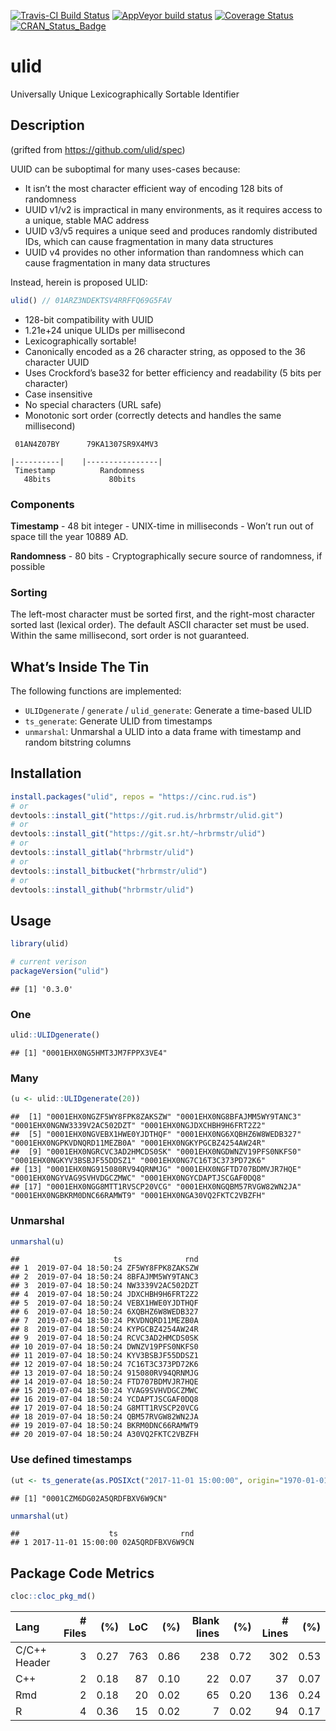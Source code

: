 
[![Travis-CI Build
Status](https://travis-ci.org/hrbrmstr/ulid.svg?branch=master)](https://travis-ci.org/hrbrmstr/ulid)
[![AppVeyor build
status](https://ci.appveyor.com/api/projects/status/github/hrbrmstr/ulid?branch=master&svg=true)](https://ci.appveyor.com/project/hrbrmstr/ulid)
[![Coverage
Status](https://codecov.io/gh/hrbrmstr/ulid/branch/master/graph/badge.svg)](https://codecov.io/gh/hrbrmstr/ulid)
[![CRAN\_Status\_Badge](https://www.r-pkg.org/badges/version/ulid)](https://cran.r-project.org/package=ulid)

# ulid

Universally Unique Lexicographically Sortable Identifier

## Description

(grifted from <https://github.com/ulid/spec>)

UUID can be suboptimal for many uses-cases because:

  - It isn’t the most character efficient way of encoding 128 bits of
    randomness
  - UUID v1/v2 is impractical in many environments, as it requires
    access to a unique, stable MAC address
  - UUID v3/v5 requires a unique seed and produces randomly distributed
    IDs, which can cause fragmentation in many data structures
  - UUID v4 provides no other information than randomness which can
    cause fragmentation in many data structures

Instead, herein is proposed ULID:

``` javascript
ulid() // 01ARZ3NDEKTSV4RRFFQ69G5FAV
```

  - 128-bit compatibility with UUID
  - 1.21e+24 unique ULIDs per millisecond
  - Lexicographically sortable\!
  - Canonically encoded as a 26 character string, as opposed to the 36
    character UUID
  - Uses Crockford’s base32 for better efficiency and readability (5
    bits per character)
  - Case insensitive
  - No special characters (URL safe)
  - Monotonic sort order (correctly detects and handles the same
    millisecond)

<!-- end list -->

``` 
 01AN4Z07BY      79KA1307SR9X4MV3

|----------|    |----------------|
 Timestamp          Randomness
   48bits             80bits
```

### Components

**Timestamp** - 48 bit integer - UNIX-time in milliseconds - Won’t run
out of space till the year 10889 AD.

**Randomness** - 80 bits - Cryptographically secure source of
randomness, if possible

### Sorting

The left-most character must be sorted first, and the right-most
character sorted last (lexical order). The default ASCII character set
must be used. Within the same millisecond, sort order is not guaranteed.

## What’s Inside The Tin

The following functions are implemented:

  - `ULIDgenerate` / `generate` / `ulid_generate`: Generate a time-based
    ULID
  - `ts_generate`: Generate ULID from timestamps
  - `unmarshal`: Unmarshal a ULID into a data frame with timestamp and
    random bitstring columns

## Installation

``` r
install.packages("ulid", repos = "https://cinc.rud.is")
# or
devtools::install_git("https://git.rud.is/hrbrmstr/ulid.git")
# or
devtools::install_git("https://git.sr.ht/~hrbrmstr/ulid")
# or
devtools::install_gitlab("hrbrmstr/ulid")
# or
devtools::install_bitbucket("hrbrmstr/ulid")
# or
devtools::install_github("hrbrmstr/ulid")
```

## Usage

``` r
library(ulid)

# current verison
packageVersion("ulid")
```

    ## [1] '0.3.0'

### One

``` r
ulid::ULIDgenerate()
```

    ## [1] "0001EHX0NG5HMT3JM7FPPX3VE4"

### Many

``` r
(u <- ulid::ULIDgenerate(20))
```

    ##  [1] "0001EHX0NGZF5WY8FPK8ZAKSZW" "0001EHX0NG8BFAJMM5WY9TANC3" "0001EHX0NGNW3339V2AC502DZT" "0001EHX0NGJDXCHBH9H6FRT2Z2"
    ##  [5] "0001EHX0NGVEBX1HWE0YJDTHQF" "0001EHX0NG6XQBHZ6W8WEDB327" "0001EHX0NGPKVDNQRD11MEZB0A" "0001EHX0NGKYPGCBZ4254AW24R"
    ##  [9] "0001EHX0NGRCVC3AD2HMCDS0SK" "0001EHX0NGDWNZV19PFS0NKFS0" "0001EHX0NGKYV3BSBJF55DDSZ1" "0001EHX0NG7C16T3C373PD72K6"
    ## [13] "0001EHX0NG915080RV94QRNMJG" "0001EHX0NGFTD707BDMVJR7HQE" "0001EHX0NGYVAG9SVHVDGCZMWC" "0001EHX0NGYCDAPTJSCGAF0DQ8"
    ## [17] "0001EHX0NGG8MTT1RVSCP20VCG" "0001EHX0NGQBM57RVGW82WN2JA" "0001EHX0NGBKRM0DNC66RAMWT9" "0001EHX0NGA30VQ2FKTC2VBZFH"

### Unmarshal

``` r
unmarshal(u)
```

    ##                     ts              rnd
    ## 1  2019-07-04 18:50:24 ZF5WY8FPK8ZAKSZW
    ## 2  2019-07-04 18:50:24 8BFAJMM5WY9TANC3
    ## 3  2019-07-04 18:50:24 NW3339V2AC502DZT
    ## 4  2019-07-04 18:50:24 JDXCHBH9H6FRT2Z2
    ## 5  2019-07-04 18:50:24 VEBX1HWE0YJDTHQF
    ## 6  2019-07-04 18:50:24 6XQBHZ6W8WEDB327
    ## 7  2019-07-04 18:50:24 PKVDNQRD11MEZB0A
    ## 8  2019-07-04 18:50:24 KYPGCBZ4254AW24R
    ## 9  2019-07-04 18:50:24 RCVC3AD2HMCDS0SK
    ## 10 2019-07-04 18:50:24 DWNZV19PFS0NKFS0
    ## 11 2019-07-04 18:50:24 KYV3BSBJF55DDSZ1
    ## 12 2019-07-04 18:50:24 7C16T3C373PD72K6
    ## 13 2019-07-04 18:50:24 915080RV94QRNMJG
    ## 14 2019-07-04 18:50:24 FTD707BDMVJR7HQE
    ## 15 2019-07-04 18:50:24 YVAG9SVHVDGCZMWC
    ## 16 2019-07-04 18:50:24 YCDAPTJSCGAF0DQ8
    ## 17 2019-07-04 18:50:24 G8MTT1RVSCP20VCG
    ## 18 2019-07-04 18:50:24 QBM57RVGW82WN2JA
    ## 19 2019-07-04 18:50:24 BKRM0DNC66RAMWT9
    ## 20 2019-07-04 18:50:24 A30VQ2FKTC2VBZFH

### Use defined timestamps

``` r
(ut <- ts_generate(as.POSIXct("2017-11-01 15:00:00", origin="1970-01-01")))
```

    ## [1] "0001CZM6DG02A5QRDFBXV6W9CN"

``` r
unmarshal(ut)
```

    ##                    ts              rnd
    ## 1 2017-11-01 15:00:00 02A5QRDFBXV6W9CN

## Package Code Metrics

``` r
cloc::cloc_pkg_md()
```

| Lang         | \# Files |  (%) | LoC |  (%) | Blank lines |  (%) | \# Lines |  (%) |
| :----------- | -------: | ---: | --: | ---: | ----------: | ---: | -------: | ---: |
| C/C++ Header |        3 | 0.27 | 763 | 0.86 |         238 | 0.72 |      302 | 0.53 |
| C++          |        2 | 0.18 |  87 | 0.10 |          22 | 0.07 |       37 | 0.07 |
| Rmd          |        2 | 0.18 |  20 | 0.02 |          65 | 0.20 |      136 | 0.24 |
| R            |        4 | 0.36 |  15 | 0.02 |           7 | 0.02 |       94 | 0.17 |
